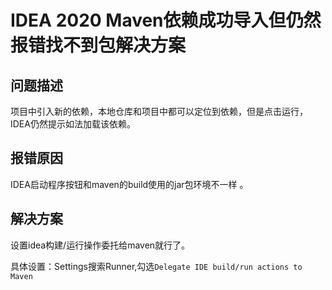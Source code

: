 # IDEA 2020 Maven依赖成功导入但仍然报错找不到包解决方案

## 问题描述

项目中引入新的依赖，本地仓库和项目中都可以定位到依赖，但是点击运行，IDEA仍然提示如法加载该依赖。

## 报错原因

 IDEA启动程序按钮和maven的build使用的jar包环境不一样 。

## 解决方案

设置idea构建/运行操作委托给maven就行了。

具体设置：Settings搜索Runner,勾选`Delegate IDE build/run actions to Maven`